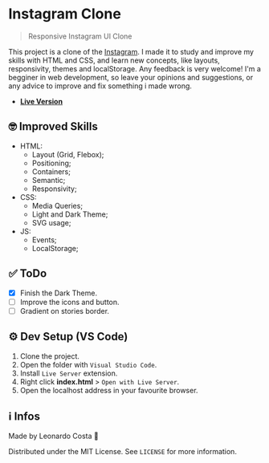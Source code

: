 # Instagram Clone

> Responsive Instagram UI Clone

This project is a clone of the [Instagram](https://instagram.com). I made it to study and improve my skills with HTML and CSS, and learn new concepts, like layouts, responsivity, themes and localStorage. Any feedback is very welcome! I'm a begginer in web development, so leave your opinions and suggestions, or any advice to improve and fix something i made wrong.

- **[Live Version](https://leocosta1.github.io/instagram-clone/)**

## 🤓 Improved Skills

- HTML:
  - Layout (Grid, Flebox);
  - Positioning;
  - Containers;
  - Semantic;
  - Responsivity;
- CSS:
  - Media Queries;
  - Light and Dark Theme;
  - SVG usage;
- JS:
  - Events;
  - LocalStorage;

## ✅ ToDo

- [x] Finish the Dark Theme.
- [ ] Improve the icons and button.
- [ ] Gradient on stories border.

## ⚙ Dev Setup (VS Code)

1. Clone the project.
2. Open the folder with ``Visual Studio Code``.
3. Install ``Live Server`` extension.
4. Right click **index.html** > ``Open with Live Server``.
5. Open the localhost address in your favourite browser.

## ℹ Infos

Made by Leonardo Costa 🙂

Distributed under the MIT License. See ``LICENSE`` for more information.
